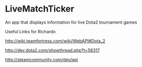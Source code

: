 LiveMatchTicker
===============

An app that displays information for live Dota2 tournament games

Useful Links for Richardo

http://wiki.teamfortress.com/wiki/WebAPI#Dota_2

http://dev.dota2.com/showthread.php?t=58317

http://steamcommunity.com/dev/api
